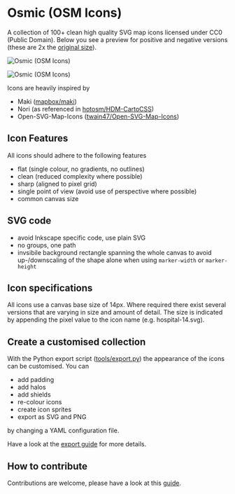 # Osmic (OSM Icons)

A collection of 100+ clean high quality SVG map icons licensed under CC0 (Public Domain). Below you see a preview for positive and negative
versions (these are 2x the [original size](https://github.com/nebulon42/osmic/raw/master/icons.png)).

![Osmic (OSM Icons)](https://github.com/nebulon42/osmic/raw/master/icons-2x.png "Available icons")

![Osmic (OSM Icons)](https://github.com/nebulon42/osmic/raw/master/icons-shields-2x.png "Available icons (shields)")

Icons are heavily inspired by
* Maki ([mapbox/maki](https://github.com/mapbox/maki))
* Nori (as referenced in [hotosm/HDM-CartoCSS](https://github.com/hotosm/HDM-CartoCSS/blob/master/icons/poi/_nori.svg))
* Open-SVG-Map-Icons ([twain47/Open-SVG-Map-Icons](https://github.com/twain47/Open-SVG-Map-Icons))

## Icon Features
All icons should adhere to the following features
* flat (single colour, no gradients, no outlines)
* clean (reduced complexity where possible)
* sharp (aligned to pixel grid)
* single point of view (avoid use of perspective where possible)
* common canvas size

## SVG code
* avoid Inkscape specific code, use plain SVG
* no groups, one path
* invsibile background rectangle spanning the whole canvas to avoid up-/downscaling of the shape alone when using `marker-width` or `marker-height`

## Icon specifications
All icons use a canvas base size of 14px. Where required there exist several versions that are varying in size and amount of detail. The size is indicated by appending the pixel value to the icon name (e.g. hospital-14.svg).

## Create a customised collection
With the Python export script ([tools/export.py](https://github.com/nebulon42/osmic/blob/master/tools/export.py)) the appearance of the icons can be customised. You can
* add padding
* add halos
* add shields
* re-colour icons
* create icon sprites
* export as SVG and PNG

by changing a YAML configuration file.

Have a look at the [export guide](https://github.com/nebulon42/osmic/blob/master/tools/export.md) for more details.

## How to contribute

Contributions are welcome, please have a look at this [guide](https://github.com/nebulon42/osmic/blob/master/CONTRIBUTING.md).
